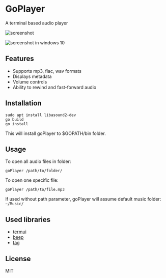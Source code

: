 # GoPlayer
A terminal based audio player

![screenshot](../assets/screenshot.png)

![screenshot in windows 10](../assets/screenshot-windows10.png)

## Features

* Supports mp3, flac, wav formats
* Displays metadata
* Volume controls
* Ability to rewind and fast-forward audio

## Installation

    sudo apt install libasound2-dev
    go build
    go install

This will install goPlayer to $GOPATH/bin folder.

## Usage

To open all audio files in folder: 

    goPlayer /path/to/folder/

To open one specific file: 

    goPlayer /path/to/file.mp3
    
If used without path parameter, goPlayer will assume default music folder: `~/Music/`

## Used libraries

* [termui](https://github.com/gizak/termui/)
* [beep](https://github.com/faiface/beep)
* [tag](https://github.com/dhowden/tag/)

## License
MIT
